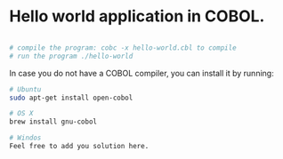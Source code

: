 # Hello world application in COBOL.

```sh

# compile the program: cobc -x hello-world.cbl to compile
# run the program ./hello-world 

```

In case you do not have a COBOL compiler,
you can install it by running:
```sh
# Ubuntu
sudo apt-get install open-cobol

# OS X
brew install gnu-cobol

# Windos
Feel free to add you solution here.
```
